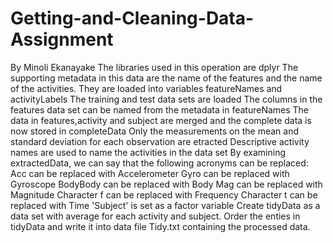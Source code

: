 # Getting-and-Cleaning-Data-Assignment
By Minoli Ekanayake
The libraries used in this operation are dplyr
The supporting metadata in this data are the name of the features and the name of the activities. They are loaded into variables featureNames and activityLabels
The training and test data sets are loaded
The columns in the features data set can be named from the metadata in featureNames
The data in features,activity and subject are merged and the complete data is now stored in completeData
Only the measurements on the mean and standard deviation for each observation are etracted
Descriptive activity names are used to name the activities in the data set
By examining extractedData, we can say that the following acronyms can be replaced:
  Acc can be replaced with Accelerometer
  Gyro can be replaced with Gyroscope
  BodyBody can be replaced with Body
  Mag can be replaced with Magnitude
  Character f can be replaced with Frequency
  Character t can be replaced with Time
'Subject' is set as a factor variable
Create tidyData as a data set with average for each activity and subject. 
Order the enties in tidyData and write it into data file Tidy.txt containing the processed data.
